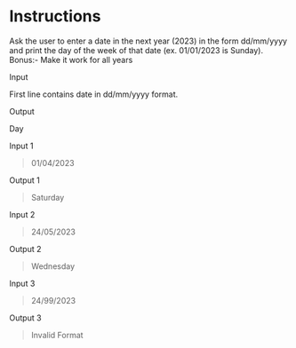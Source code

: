 # Instructions

Ask the user to enter a date in the next year (2023) in the form dd/mm/yyyy and print the day of the week of that date (ex. 01/01/2023 is Sunday). Bonus:- Make it work for all years

Input

First line contains date in dd/mm/yyyy format.

Output

Day

Input 1

>01/04/2023

Output 1

>Saturday

Input 2

>24/05/2023

Output 2

>Wednesday

Input 3

>24/99/2023

Output 3

>Invalid Format
